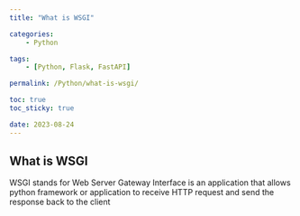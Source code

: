 ```yaml
---
title: "What is WSGI"

categories:
    - Python

tags:
    - [Python, Flask, FastAPI]

permalink: /Python/what-is-wsgi/

toc: true
toc_sticky: true

date: 2023-08-24
---
```


## What is WSGI

WSGI stands for Web Server Gateway Interface is an application that allows python framework or application to receive HTTP request and send the response back to the client